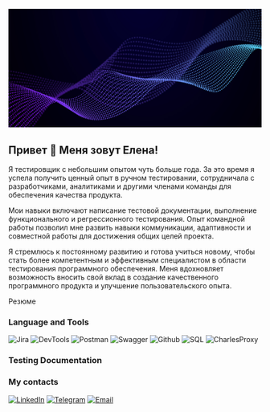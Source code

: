 ![Header](https://github.com/ElenaKukhto/ElenaKukhto/blob/main/assets/%E2%80%94Pngtree%E2%80%94abstract%20waving%20particle%20technology%20background_1233165.jpg)

## Привет 👋 Меня зовут Елена!

Я тестировщик с небольшим опытом чуть больше года. 
За это время я успела получить ценный опыт в ручном тестировании, сотрудничала с разработчиками, аналитиками и другими членами команды для обеспечения качества продукта. 

Мои навыки включают написание тестовой документации, выполнение функционального и регрессионного тестирования. Опыт командной работы позволил мне развить навыки коммуникации, адаптивности и совместной работы для достижения общих целей проекта.

Я стремлюсь к постоянному развитию и готова учиться новому, чтобы стать более компетентным и эффективным специалистом в области тестирования программного обеспечения. Меня вдохновляет возможность вносить свой вклад в создание качественного программного продукта и улучшение пользовательского опыта.


Резюме

### Language and Tools
![Jira](https://img.shields.io/badge/-Jira-201756?style=for-the-badge&logo=jira&logoColor=136be1) ![DevTools](https://img.shields.io/badge/-DevTools-201756?style=for-the-badge&logo=googlechrome&logoColor=0AC800) ![Postman](https://img.shields.io/badge/-Postman-201756?style=for-the-badge&logo=postman&logoColor=f76935) ![Swagger](https://img.shields.io/badge/-Swagger-201756?style=for-the-badge&logo=swagger&logoColor=7ede2b) ![Github](https://img.shields.io/badge/-Github-201756?style=for-the-badge&logo=github&logoColor=8cc4d7) ![SQL](https://img.shields.io/badge/-MySQL-201756?style=for-the-badge&logo=mysql&logoColor=00618a) ![CharlesProxy](https://img.shields.io/badge/-CharlesProxy-201756?style=for-the-badge&logo=charlesproxy&logoColor=8cc4d7)

### Testing Documentation 


### My contacts
[![LinkedIn](https://img.shields.io/badge/-LinkedIn-7165F0?style=for-the-badge&logo=linkedin&logoColor=318CE7)](https://www.linkedin.com/in/keo04/) [![Telegram](https://img.shields.io/badge/-Telegram-7165F0?style=for-the-badge&logo=telegram&logoColor=252526)](https://t.me/keo04) [![Email](https://img.shields.io/badge/-Email-7165F0?style=for-the-badge&logo=gmail&logoColor=20956)](https://kukhto70@gmail.com) 